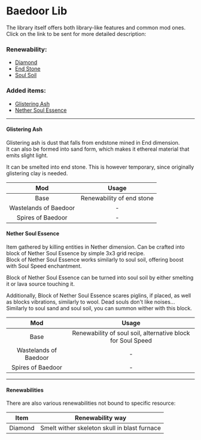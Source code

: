 # Baedoor Lib
The library itself offers both library-like features and common mod ones.
Click on the link to be sent for more detailed description:

### Renewability:
- [Diamond](#renewabilities)
- [End Stone](#glistering-ash)
- [Soul Soil](#nether-soul-essence)

### Added items:
- [Glistering Ash](#glistering-ash)
- [Nether Soul Essence](#nether-soul-essence)

---
#### Glistering Ash
Glistering ash is dust that falls from endstone mined in End dimension.  
It can also be formed into sand form, which makes it ethereal material that
emits slight light.

It can be smelted into end stone. This is however temporary, since originally
glistering clay is needed.

|          Mod          |           Usage           |
|:---------------------:|:-------------------------:|
|         Base          | Renewability of end stone |
| Wastelands of Baedoor |             -             |
|   Spires of Baedoor   |             -             |

#### Nether Soul Essence
Item gathered by killing entities in Nether dimension. Can be crafted into
block of Nether Soul Essence by simple 3x3 grid recipe.  
Block of Nether Soul Essence works similarly to soul soil, offering boost
with Soul Speed enchantment.

Block of Nether Soul Essence can be turned into soul soil by either smelting
it or lava source touching it.

Additionally, Block of Nether Soul Essence scares piglins, if placed, as well
as blocks vibrations, similarly to wool. Dead souls don't like noises...  
Similarly to soul sand and soul soil, you can summon wither with this block.

|          Mod          |                            Usage                            |
|:---------------------:|:-----------------------------------------------------------:|
|         Base          | Renewability of soul soil, alternative block for Soul Speed |
| Wastelands of Baedoor |                              -                              |
|   Spires of Baedoor   |                              -                              |

---
#### Renewabilities
There are also various renewabilities not bound to specific resource:

|  Item   |               Renewability way               |
|:-------:|:--------------------------------------------:|
| Diamond | Smelt wither skeleton skull in blast furnace |